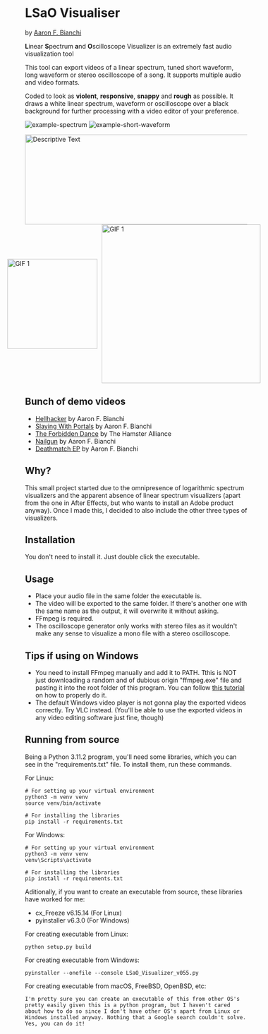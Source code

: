 # LSaO Visualiser
by [Aaron F. Bianchi](https://aaronfbianchi.github.io/) 

**L**inear **S**pectrum **a**nd **O**scilloscope Visualizer is an extremely fast audio visualization tool

This tool can export videos of a linear spectrum, tuned short waveform, long waveform or stereo oscilloscope of a song.  It supports multiple audio and video formats.

Coded to look as **violent**, **responsive**, **snappy** and **rough** as possible. It draws a white linear spectrum, waveform or oscilloscope over a black background for further processing with a video editor of your preference.

![example-spectrum](https://github.com/aaronfbianchi/LSaO-visualizer/blob/main/img/example-spectrum.gif "example-spectrum")
![example-short-waveform](https://github.com/aaronfbianchi/LSaO-visualizer/blob/main/img/example-short-waveform.gif "example-short-waveform")
<div style="display: flex; justify-content: center; align-items: center;">
  <img src="https://github.com/aaronfbianchi/LSaO-visualizer/blob/main/img/example-short-waveform.gif" alt="Descriptive Text" width="800" height="204">
</div>
<div style="display: flex; justify-content: center; align-items: center;">
  <img src="https://github.com/aaronfbianchi/LSaO-visualizer/blob/main/img/example-oscilloscope.gif" alt="GIF 1" width="204" height="204" style="margin-right: 10px;">
  <img src="https://github.com/aaronfbianchi/LSaO-visualizer/blob/main/img/example-oscilloscope.gif" alt="GIF 1" width="360" height="360" style="margin-right: 10px;">
</div>

Bunch of demo videos
---------------------
* [Hellhacker](https://www.youtube.com/watch?v=upkUpTIws48) by Aaron F. Bianchi
* [Slaying With Portals](https://www.youtube.com/watch?v=IIGqghktYas) by Aaron F. Bianchi
* [The Forbidden Dance](https://www.youtube.com/watch?v=qKTOINiTxGw) by The Hamster Alliance
* [Nailgun](https://www.youtube.com/watch?v=buWPKEcAkw8) by Aaron F. Bianchi
* [Deathmatch EP](https://www.youtube.com/watch?v=_H94n6kc204) by Aaron F. Bianchi

Why?
---------------------
This small project started due to the omnipresence of logarithmic spectrum visualizers and the apparent absence of linear spectrum visualizers (apart from the one in After Effects, but who wants to install an Adobe product anyway). Once I made this, I decided to also include the other three types of visualizers.

Installation
---------------------
You don't need to install it. Just double click the executable.

Usage
---------------------
* Place your audio file in the same folder the executable is.
* The video will be exported to the same folder. If there's another one with the same name as the output, it will overwrite it without asking.
* FFmpeg is required.
* The oscilloscope generator only works with stereo files as it wouldn't make any sense to visualize a mono file with a stereo oscilloscope.

Tips if using on Windows
-------------------------
* You need to install FFmpeg manually and add it to PATH. Tthis is NOT just downloading a random and of dubious origin "ffmpeg.exe" file and pasting it into the root folder of this program. You can follow [this tutorial](https://phoenixnap.com/kb/ffmpeg-windows) on how to properly do it.
* The default Windows video player is not gonna play the exported videos correctly. Try VLC instead. (You'll be able to use the exported videos in any video editing software just fine, though)


Running from source
---------------------
Being a Python 3.11.2 program, you'll need some libraries, which you can see in the "requirements.txt" file. To install them, run these commands.

For Linux:

    # For setting up your virtual environment
    python3 -m venv venv
    source venv/bin/activate

    # For installing the libraries
    pip install -r requirements.txt

For Windows:

    # For setting up your virtual environment
    python3 -m venv venv
    venv\Scripts\activate

    # For installing the libraries
    pip install -r requirements.txt

Aditionally, if you want to create an executable from source, these libraries have worked for me:
* cx_Freeze v6.15.14 (For Linux)
* pyinstaller v6.3.0 (For Windows)

For creating executable from Linux:

    python setup.py build

For creating executable from Windows:

    pyinstaller --onefile --console LSaO_Visualizer_v055.py

For creating executable from macOS, FreeBSD, OpenBSD, etc:

    I'm pretty sure you can create an executable of this from other OS's pretty easily given this is a python program, but I haven't cared about how to do so since I don't have other OS's apart from Linux or Windows installed anyway. Nothing that a Google search couldn't solve. Yes, you can do it!
